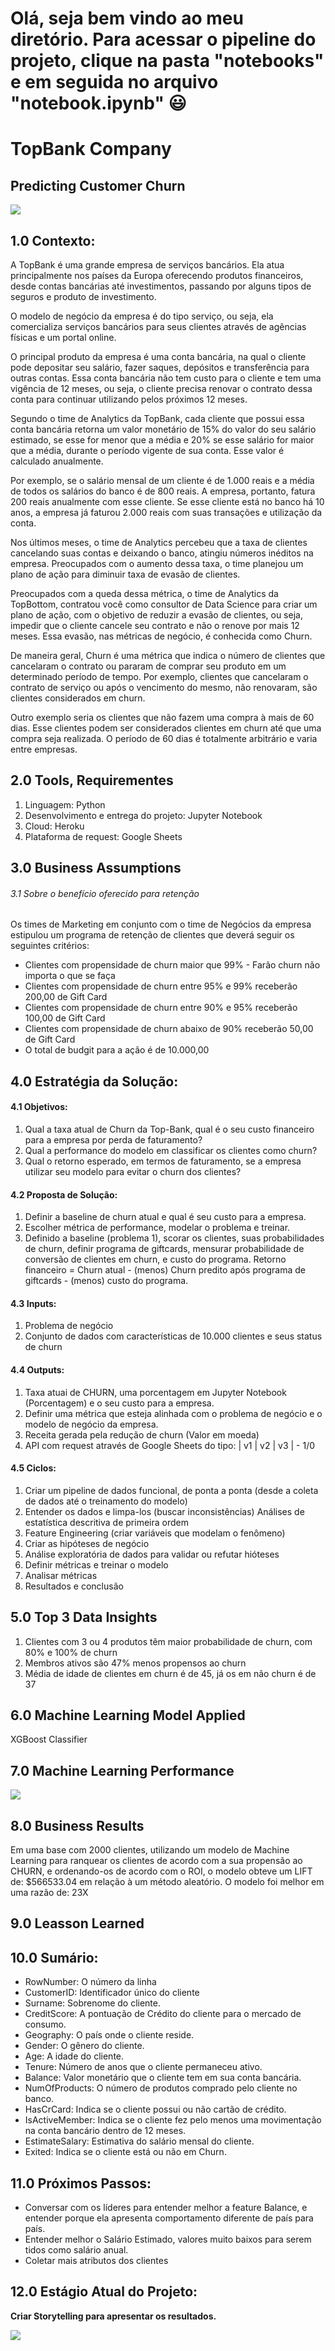 # Olá, seja bem vindo ao meu diretório. Para acessar o pipeline do projeto, clique na pasta "notebooks" e em seguida no arquivo "notebook.ipynb" :smiley:
# TopBank Company
## Predicting Customer Churn
![](img/capa.jpg)

## 1.0 Contexto:
A TopBank é uma grande empresa de serviços bancários. Ela atua principalmente nos países da Europa oferecendo produtos financeiros, desde contas bancárias até investimentos, passando por alguns tipos de seguros e produto de investimento.

O modelo de negócio da empresa é do tipo serviço, ou seja, ela comercializa serviços bancários para seus clientes através de agências físicas e um portal online. 

O principal produto da empresa é uma conta bancária, na qual o cliente pode depositar seu salário, fazer saques, depósitos e transferência para outras contas. Essa conta bancária não tem custo para o cliente e tem uma vigência de 12 meses, ou seja, o cliente precisa renovar o contrato dessa conta para continuar utilizando pelos próximos 12 meses.

Segundo o time de Analytics da TopBank, cada cliente que possui essa conta bancária retorna um valor monetário de 15% do valor do seu salário estimado, se esse for menor que a média e 20% se esse salário for maior que a média, durante o período vigente de sua conta. Esse valor é calculado anualmente. 

Por exemplo, se o salário mensal de um cliente é de 1.000 reais e a média de todos os salários do banco é de 800 reais. A empresa, portanto, fatura 200 reais anualmente com esse cliente. Se esse cliente está no banco há 10 anos, a empresa já faturou 2.000 reais com suas transações e utilização da conta. 

Nos últimos meses, o time de Analytics percebeu que a taxa de clientes cancelando suas contas e deixando o banco, atingiu números inéditos na empresa. Preocupados com o aumento dessa taxa, o time planejou um plano de ação para diminuir taxa de evasão de clientes.

Preocupados com a queda dessa métrica, o time de Analytics da TopBottom, contratou você como consultor de Data Science para criar um plano de ação, com o objetivo de reduzir a evasão de clientes, ou seja, impedir que o cliente cancele seu contrato e não o renove por mais 12 meses. Essa evasão, nas métricas de negócio, é conhecida como Churn.

De maneira geral, Churn é uma métrica que indica o número de clientes que cancelaram o contrato ou pararam de comprar seu produto em um determinado período de tempo. Por exemplo, clientes que cancelaram o contrato de serviço ou após o vencimento do mesmo, não renovaram, são clientes considerados em churn.

Outro exemplo seria os clientes que não fazem uma compra à mais de 60 dias. Esse clientes podem ser considerados clientes em churn até que uma compra seja realizada. O período de 60 dias é totalmente arbitrário e varia entre empresas. 

## 2.0 Tools, Requirementes
1. Linguagem: Python
2. Desenvolvimento e entrega do projeto: Jupyter Notebook
3. Cloud: Heroku
4. Plataforma de request: Google Sheets

## 3.0 Business Assumptions

###### 3.1 Sobre o benefício oferecido para retenção
Os times de Marketing em conjunto com o time de Negócios da empresa estipulou um programa de retenção de clientes que deverá seguir os seguintes critérios:
- Clientes com propensidade de churn maior que 99% - Farão churn não importa o que se faça
- Clientes com propensidade de churn entre 95% e 99% receberão 200,00 de Gift Card
- Clientes com propensidade de churn entre 90% e 95% receberão 100,00 de Gift Card
- Clientes com propensidade de churn abaixo de 90% receberão 50,00 de Gift Card
- O total de budgit para a ação é de 10.000,00

## 4.0 Estratégia da Solução:
#### 4.1 Objetivos:
1. Qual a taxa atual de Churn da Top-Bank, qual é o seu custo financeiro para a empresa por perda de faturamento?
2. Qual a performance do modelo em classificar os clientes como churn?
3. Qual o retorno esperado, em termos de faturamento, se a empresa utilizar seu modelo para evitar o churn dos clientes?

#### 4.2 Proposta de Solução:
1. Definir a baseline de churn atual e qual é seu custo para a empresa.
2. Escolher métrica de performance, modelar o problema e treinar.
3. Definido a baseline (problema 1), scorar os clientes, suas probabilidades de churn, definir programa de giftcards, mensurar probabilidade de conversão de clientes em churn, e custo do programa. Retorno financeiro = Churn atual - (menos) Churn predito após programa de giftcards - (menos) custo do programa.

#### 4.3 Inputs:
1. Problema de negócio
2. Conjunto de dados com características de 10.000 clientes e seus status de churn

#### 4.4 Outputs:
1. Taxa atuai de CHURN, uma porcentagem em Jupyter Notebook (Porcentagem) e o seu custo para a empresa.
3. Definir uma métrica que esteja alinhada com o problema de negócio e o modelo de negócio da empresa.
3. Receita gerada pela redução de churn (Valor em moeda)
4. API com request através de Google Sheets do tipo: | v1 | v2 | v3 | - 1/0

#### 4.5 Ciclos:
1. Criar um pipeline de dados funcional, de ponta a ponta (desde a coleta de dados até o 
    treinamento do modelo)
2. Entender os dados e limpa-los (buscar inconsistências) Análises de estatística
    descritiva de primeira ordem
3. Feature Engineering (criar variáveis que modelam o fenômeno)
4. Criar as hipóteses de negócio
5. Análise exploratória de dados para validar ou refutar hióteses
6. Definir métricas e treinar o modelo
7. Analisar métricas
8. Resultados e conclusão

## 5.0 Top 3 Data Insights
1. Clientes com 3 ou 4 produtos têm maior probabilidade de churn, com 80% e 100% de churn 
2. Membros ativos são 47% menos propensos ao churn
3. Média de idade de clientes em churn é de 45, já os em não churn é de 37
## 6.0 Machine Learning Model Applied
XGBoost Classifier
## 7.0 Machine Learning Performance
![](img/metrics.jpg)
## 8.0 Business Results
Em uma base com 2000 clientes, utilizando um modelo de Machine Learning para ranquear os clientes de acordo com a sua propensão ao CHURN, e ordenando-os de acordo com o ROI, o modelo obteve um LIFT de: $566533.04 em relação à um método aleatório. O modelo foi melhor em uma razão de: 23X
## 9.0 Leasson Learned

## 10.0 Sumário:
* RowNumber: O número da linha
* CustomerID: Identificador único do cliente
* Surname: Sobrenome do cliente.
* CreditScore: A pontuação de Crédito do cliente para o mercado de consumo.
* Geography: O país onde o cliente reside.
* Gender: O gênero do cliente.
* Age: A idade do cliente.
* Tenure: Número de anos que o cliente permaneceu ativo.
* Balance: Valor monetário que o cliente tem em sua conta bancária.
* NumOfProducts: O número de produtos comprado pelo cliente no banco.
* HasCrCard: Indica se o cliente possui ou não cartão de crédito.
* IsActiveMember: Indica se o cliente fez pelo menos uma movimentação na conta bancário dentro de 12 meses.
* EstimateSalary: Estimativa do salário mensal do cliente.
* Exited: Indica se o cliente está ou não em Churn. 

## 11.0 Próximos Passos:
- Conversar com os líderes para entender melhor a feature Balance, e entender porque ela apresenta comportamento diferente de país para país.
- Entender melhor o Salário Estimado, valores muito baixos para serem tidos como salário anual.
- Coletar mais atributos dos clientes

## 12.0 Estágio Atual do Projeto:

**Criar Storytelling para apresentar os resultados.**

![](img/status.jpg)
